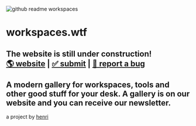 ![github readme workspaces](https://github.com/i-am-henri/workspaces/assets/98414850/8195a553-1f80-49bb-b8df-18f0daa57d56)
# workspaces.wtf
**The website is still under construction!** <br />
[🌎 website](https://workspaces-wtf.vercel.app/) | [✅ submit](https://workspaces.xyz/submit) | [🐛 report a bug](https://workspaces.xyz/report)<br /><br />
A modern gallery for workspaces, tools and other good stuff for your desk. A gallery is on our website and you can receive our newsletter.
---
a project by [henri](https://henri.gg)

